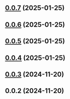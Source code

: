 

## [0.0.7](https://github.com/hq-kit/icons/compare/0.0.6...0.0.7) (2025-01-25)

## [0.0.6](https://github.com/hq-kit/icons/compare/0.0.5...0.0.6) (2025-01-25)

## [0.0.5](https://github.com/hq-kit/icons/compare/0.0.4...0.0.5) (2025-01-25)

## [0.0.4](https://github.com/hq-kit/icons/compare/0.0.3...0.0.4) (2025-01-25)

## [0.0.3](https://github.com/hq-kit/icons/compare/0.0.2...0.0.3) (2024-11-20)

## 0.0.2 (2024-11-20)
